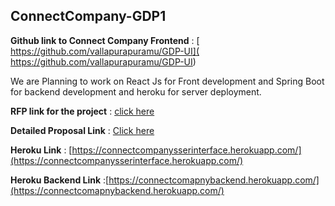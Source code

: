 ## ConnectCompany-GDP1

**Github link to Connect Company Frontend** : [ https://github.com/vallapurapuramu/GDP-UI]( https://github.com/vallapurapuramu/GDP-UI)

We are Planning to work on React Js for Front development and Spring Boot for backend development and heroku for server deployment.

  ****RFP link for the project**** : [click here](https://github.com/s541910/691-01-F21-RFP-Group04)


  **Detailed Proposal Link** : [Click here](https://github.com/s541910/ConnectCompany-GDP1/blob/main/Proposal.md)
  
  **Heroku Link** : [https://connectcompanysserinterface.herokuapp.com/](https://connectcompanysserinterface.herokuapp.com/)
  
  **Heroku Backend Link** :[https://connectcomapnybackend.herokuapp.com/](https://connectcomapnybackend.herokuapp.com/)
  
  


         
         
